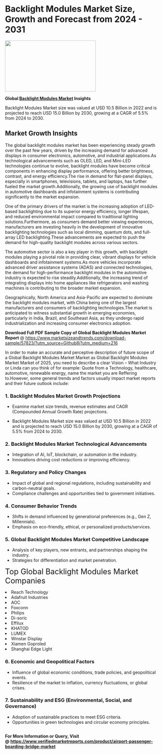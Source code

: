 <H1>Backlight Modules Market Size, Growth and Forecast from 2024 - 2031</H1><img class="aligncenter size-medium wp-image-584254" src="https://thirdeyenews.in/wp-content/uploads/2024/09/Global-Market-Research-300x168.jpeg" alt="" width="300" height="168" /><p><strong>Global&nbsp;<a href="https://www.marketsizeandtrends.com/download-sample/57823/?utm_source=Github8j?utm_medium=216">Backlight Modules Market</a> Insights</strong></p><p>Backlight Modules Market size was valued at USD 10.5 Billion in 2022 and is projected to reach USD 15.0 Billion by 2030, growing at a CAGR of 5.5% from 2024 to 2030.</p><p><h2>Market Growth Insights</h2> <p>The global backlight modules market has been experiencing steady growth over the past few years, driven by the increasing demand for advanced displays in consumer electronics, automotive, and industrial applications.As technological advancements such as OLED, LED, and Mini-LED technologies continue to evolve, backlight modules have become critical components in enhancing display performance, offering better brightness, contrast, and energy efficiency.The rise in demand for flat-panel displays, especially in smartphones, televisions, tablets, and laptops, has further fueled the market growth.Additionally, the growing use of backlight modules in automotive dashboards and infotainment systems is contributing significantly to the market expansion.</p> <p>One of the primary drivers of the market is the increasing adoption of LED-based backlighting due to its superior energy efficiency, longer lifespan, and reduced environmental impact compared to traditional lighting solutions.Furthermore, as consumers demand better viewing experiences, manufacturers are investing heavily in the development of innovative backlighting technologies such as local dimming, quantum dots, and full-array LED backlighting.These advancements are expected to push the demand for high-quality backlight modules across various sectors.</p> <p>The automotive sector is also a key player in this growth, with backlight modules playing a pivotal role in providing clear, vibrant displays for vehicle dashboards and infotainment systems.As more vehicles incorporate advanced driver assistance systems (ADAS) and connected technologies, the demand for high-performance backlight modules in the automotive industry is expected to rise steadily.Additionally, the increasing trend of integrating displays into home appliances like refrigerators and washing machines is contributing to the broader market expansion.</p> <p>Geographically, North America and Asia-Pacific are expected to dominate the backlight modules market, with China being one of the largest manufacturers and consumers of backlighting technologies.The market is anticipated to witness substantial growth in emerging economies, particularly in India, Brazil, and Southeast Asia, as they undergo rapid industrialization and increasing consumer electronics adoption.</p> <p><span class=""><strong>Download Full PDF Sample Copy of Global Backlight Modules Market Report</strong> @ <a href="https://www.marketsizeandtrends.com/download-sample/57823/?utm_source=Github8j?utm_medium=216" target="_blank">https://www.marketsizeandtrends.com/download-sample/57823/?utm_source=Github8j?utm_medium=216</a></span></p><p>In order to make an accurate and perceptive description of future scope of a Global&nbsp;Backlight Modules Market Market as Global&nbsp;Backlight Modules Market Market of 2025, you need to describe a clear Vision &ndash; What Industry or Linda can you think of for example: Quote from a Technology, healthcare, automotive, renewable energy, name the market you are Reffering to.However, some general trends and factors usually impact market reports and their future outlook include:</p><h3>1.&nbsp;<strong>Backlight Modules Market Growth Projections</strong></h3><ul><li>Examine market size trends, revenue estimates and CAGR (Compounded Annual Growth Rate) projections.</li><li><p>Backlight Modules Market size was valued at USD 10.5 Billion in 2022 and is projected to reach USD 15.0 Billion by 2030, growing at a CAGR of 5.5% from 2024 to 2030.</p></li></ul><h3>2.&nbsp;<strong>Backlight Modules Market Technological Advancements</strong></h3><ul><li>Integration of AI, IoT, blockchain, or automation in the industry.</li><li>Innovations driving cost reductions or improving efficiency.</li></ul><h3>3.&nbsp;<strong>Regulatory and Policy Changes</strong></h3><ul><li>Impact of global and regional regulations, including sustainability and carbon-neutral goals.</li><li>Compliance challenges and opportunities tied to government initiatives.</li></ul><h3>4.&nbsp;<strong>Consumer Behavior Trends</strong></h3><ul><li>Shifts in demand influenced by generational preferences (e.g., Gen Z, Millennials).</li><li>Emphasis on eco-friendly, ethical, or personalized products/services.</li></ul><h3>5.&nbsp;<strong>Global Backlight Modules Market Competitive Landscape</strong></h3><ul><li>Analysis of key players, new entrants, and partnerships shaping the industry.</li><li>Strategies for differentiation and market penetration.</li></ul><p data-pm-slice="1 1 []"><span style="color: inherit; font-family: inherit; font-size: 25px;">Top Global Backlight Modules Market Companies</span></p><div class="" data-test-id=""><p><li>Reach Technology</li><li> Adafruit Industries</li><li> AOC</li><li> Foxconn</li><li> Philips</li><li> Di-soric</li><li> Effilux</li><li> KHATOD</li><li> LUMEX</li><li> Winstar Display</li><li> Xiamen Goproled</li><li> Shanghai Edge Light</li></p></div><h3>6.&nbsp;<strong>Economic and Geopolitical Factors</strong></h3><ul><li>Influence of global economic conditions, trade policies, and geopolitical events.</li><li>Resilience of the market to inflation, currency fluctuations, or global crises.</li></ul><h3>7.&nbsp;<strong>Sustainability and ESG (Environmental, Social, and Governance)</strong></h3><ul><li>Adoption of sustainable practices to meet ESG criteria.</li><li>Opportunities in green technologies and circular economy principles.</li></ul><h2><strong style="font-size: 14px;">For More Information or Query, Visit @&nbsp;</strong><a style="background-color: #ffffff; font-size: 14px;" href="https://www.marketsizeandtrends.com/report/backlight-modules-market/" target="_blank">https://www.verifiedmarketreports.com/product/airport-passenger-boarding-bridge-market</a></h2>